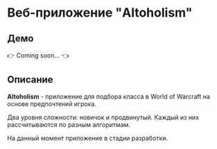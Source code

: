 # Веб-приложение "Altoholism"

## Демо

👉 Coming soon... 👈

## Описание

**Altoholism** - приложение для подбора класса в World of Warcraft на основе предпочтений игрока. 

Два уровня сложности: новичок и продвинутый. Каждый из них рассчитываются по разным алгоритмам.

На данный момент приложение в стадии разработки.
